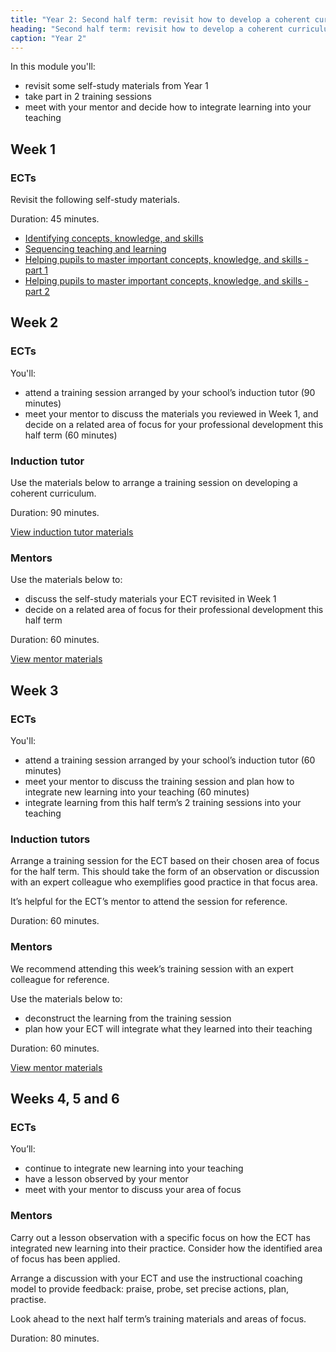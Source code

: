 ```yaml
---
title: "Year 2: Second half term: revisit how to develop a coherent curriculum"
heading: "Second half term: revisit how to develop a coherent curriculum"
caption: "Year 2"
---
```


In this module you'll:

- revisit some self-study materials from Year 1
- take part in 2 training sessions
- meet with your mentor and decide how to integrate learning into your teaching

## Week 1

### ECTs

Revisit the following self-study materials.

Duration: 45 minutes.

- [Identifying concepts, knowledge, and skills](/teach-first/year-1-how-to-design-a-coherent-curriculum/summer-week-2-ect-session-overview/) 
- [Sequencing teaching and learning](/teach-first/year-1-how-to-design-a-coherent-curriculum/summer-week-3-ect-session-overview/) 
- [Helping pupils to master important concepts, knowledge, and skills - part 1](/teach-first/year-1-how-to-design-a-coherent-curriculum/summer-week-4-ect-session-overview/) 
- [Helping pupils to master important concepts, knowledge, and skills - part 2](/teach-first/year-1-how-to-design-a-coherent-curriculum/summer-week-5-ect-session-overview/)  


## Week 2

### ECTs

You'll:

- attend a training session arranged by your school’s induction tutor (90 minutes) 
- meet your mentor to discuss the materials you reviewed in Week 1, and decide on a related area of focus for your professional development this half term (60 minutes) 

### Induction tutor

Use the materials below to arrange a training session on developing a coherent curriculum. 

Duration: 90 minutes.

[View induction tutor materials](/teach-first/year-2-how-can-you-develop-a-coherent-curriculum/summer-week-2-induction-tutor-materials/)

### Mentors

Use the materials below to: 

- discuss the self-study materials your ECT revisited in Week 1 
- decide on a related area of focus for their professional development this half term

Duration: 60 minutes.

[View mentor materials](/teach-first/year-2-how-can-you-develop-a-coherent-curriculum/summer-week-2-mentor-materials/)

## Week 3

### ECTs

You'll:

- attend a training session arranged by your school’s induction tutor (60 minutes)
- meet your mentor to discuss the training session and plan how to integrate new learning into your teaching (60 minutes) 
- integrate learning from this half term’s 2 training sessions into your teaching

### Induction tutors

Arrange a training session for the ECT based on their chosen area of focus for the half term. This should take the form of an observation or discussion with an expert colleague who exemplifies good practice in that focus area. 

It’s helpful for the ECT’s mentor to attend the session for reference. 

Duration: 60 minutes.

### Mentors

We recommend attending this week’s training session with an expert colleague for reference. 

Use the materials below to: 

- deconstruct the learning from the training session 
- plan how your ECT will integrate what they learned into their teaching 

Duration: 60 minutes.

[View mentor materials](/teach-first/year-2-how-can-you-develop-pupils-intrinsic-motivation/autumn-week-3-mentor-materials)

## Weeks 4, 5 and 6

### ECTs

You’ll: 

- continue to integrate new learning into your teaching 
- have a lesson observed by your mentor 
- meet with your mentor to discuss your area of focus 

### Mentors

Carry out a lesson observation with a specific focus on how the ECT has integrated new learning into their practice. Consider how the identified area of focus has been applied. 

Arrange a discussion with your ECT and use the instructional coaching model to provide feedback: praise, probe, set precise actions, plan, practise. 

Look ahead to the next half term’s training materials and areas of focus. 

Duration: 80 minutes. 